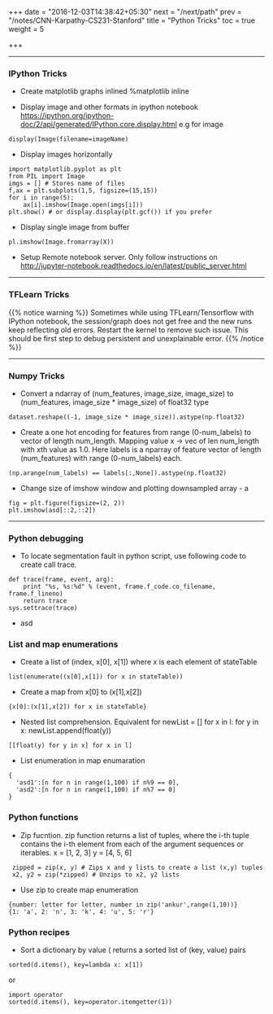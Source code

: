 +++
date = "2016-12-03T14:38:42+05:30"
next = "/next/path"
prev = "/notes/CNN-Karpathy-CS231-Stanford"
title = "Python Tricks"
toc = true
weight = 5

+++

*** 
### IPython Tricks
* Create matplotlib graphs inlined 
%matplotlib inline

* Display image and other formats in ipython notebook
https://ipython.org/ipython-doc/2/api/generated/IPython.core.display.html
e.g for image
~~~
display(Image(filename=imageName)
~~~

* Display images horizontally
~~~
import matplotlib.pyplot as plt
from PIL import Image
imgs = [] # Stores name of files  
f,ax = plt.subplots(1,5, figsize=(15,15))
for i in range(5):
    ax[i].imshow(Image.open(imgs[i]))
plt.show() # or display.display(plt.gcf()) if you prefer
~~~

* Display single image from buffer
~~~
pl.imshow(Image.fromarray(X)) 
~~~

* Setup Remote notebook server.
Only follow instructions on http://jupyter-notebook.readthedocs.io/en/latest/public_server.html


***
### TFLearn Tricks

{{% notice warning %}}
Sometimes while using TFLearn/Tensorflow with IPython notebook, the session/graph does not get free and the new runs keep reflecting old errors. Restart the kernel to remove such issue. This should be first step to debug persistent and unexplainable error. 
{{% /notice %}}

***
### Numpy Tricks
* Convert a ndarray of (num_features, image_size, image_size) to (num_features, image_size * image_size) of float32 type
~~~
dataset.reshape((-1, image_size * image_size)).astype(np.float32)
~~~

* Create a one hot encoding for features from range (0-num_labels) to vector of length num_length. Mapping value x -> vec of len num_length with xth value as 1.0.
Here labels is a nparray of feature vector of length (num_features) with range (0-num_labels) each.
~~~
(np.arange(num_labels) == labels[:,None]).astype(np.float32)
~~~

* Change size of imshow window and plotting downsampled array - a 
~~~
fig = plt.figure(figsize=(2, 2))
plt.imshow(asd[::2,::2])
~~~

***
### Python debugging

* To locate segmentation fault in python script, use following code to create call trace.
~~~
def trace(frame, event, arg):
    print "%s, %s:%d" % (event, frame.f_code.co_filename, frame.f_lineno)
    return trace
sys.settrace(trace)
~~~

* asd

### List and map enumerations

* Create a list of (index, x[0], x[1]) where x is each element of stateTable
~~~
list(enumerate((x[0],x[1]) for x in stateTable))
~~~

* Create a map from x[0] to (x[1],x[2]) 
~~~
{x[0]:(x[1],x[2]) for x in stateTable}
~~~

* Nested list comprehension. Equivalent for 
newList = []
for x in l:
  for y in x:
    newList.append(float(y))
~~~
[[float(y) for y in x] for x in l]
~~~

* List enumeration in map enumaration
~~~
{
  'asd1':[n for n in range(1,100) if n%9 == 0],
  'asd2':[n for n in range(1,100) if n%7 == 0]
}
~~~  

### Python functions

* Zip fucntion. zip function returns a list of tuples, where the i-th tuple contains the i-th element from each of the argument sequences or iterables. 
 x = [1, 2, 3]
 y = [4, 5, 6]
~~~
 zipped = zip(x, y) # Zips x and y lists to create a list (x,y) tuples
 x2, y2 = zip(*zipped) # Unzips to x2, y2 lists
~~~ 

* Use zip to create map enumeration
~~~
{number: letter for letter, number in zip('ankur',range(1,10))}
{1: 'a', 2: 'n', 3: 'k', 4: 'u', 5: 'r'}
~~~
 
### Python recipes

* Sort a dictionary by value ( returns a sorted list of (key, value) pairs
~~~
sorted(d.items(), key=lambda x: x[1])
~~~
or
~~~
import operator
sorted(d.items(), key=operator.itemgetter(1))
~~~
